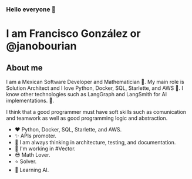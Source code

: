 ### Hello everyone 👋

# **I am Francisco González** or @janobourian

## About me

I am a Mexican Software Developer and Mathematician :rocket:. My main role is Solution Architect and I love Python, Docker, SQL, Starlette, and AWS :snake:. I know other technologies such as LangGraph and LangSmith for AI implementations. :dolphin:. 

I think that a good programmer must have soft skills such as comunication and teamwork as well as good programming logic and abstraction. 

- :hearts: Python, Docker, SQL, Starlette, and AWS.
- ✨ APIs promoter.
- :unicorn: I am always thinking in architecture, testing, and documentation.
- :office: I'm working in #Vector.
- :sunglasses: Math Lover.
- :star: Solver.
- :brain: Learning AI.
